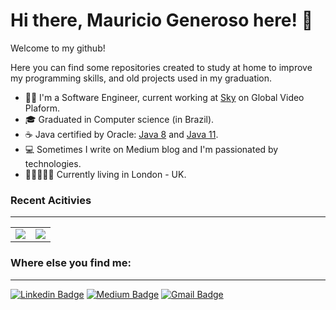 # Hi there, Mauricio Generoso here! :runner:

Welcome to my github!

Here you can find some repositories created to study at home to improve my programming skills, and old projects used in my graduation.

* :man_technologist: I'm a Software Engineer, current working at [Sky](https://www.sky.com/) on Global Video Plaform.
* :mortar_board: Graduated in Computer science (in Brazil).
* :coffee: Java certified by Oracle: [Java 8](https://www.credly.com/badges/7bb68779-1eb7-4ec1-bdbd-e77263fe67df/public_url) and [Java 11](https://www.credly.com/badges/bc1ecc91-f432-4536-8b3c-45e699fda351). 
* :computer: Sometimes I write on Medium blog and I'm passionated by technologies.
* :guardsman::european_castle::uk: Currently living in London - UK.

### Recent Acitivies
---
<center>
<table>
  <tr>
      <td><img align="center" src="https://github-readme-stats-one-bice.vercel.app/api/top-langs/?username=mauriciogeneroso&langs_count=6&layout=compact&theme=dracula&role=OWNER,ORGANIZATION_MEMBER" /></td>
      <td><img align="center" src="https://github-readme-stats.vercel.app/api?username=mauriciogeneroso&count_private=true&show_icons=true&theme=dracula" /></td>
  </tr>  
</table>
</center>


### Where else you find me:
---
[![Linkedin Badge](https://img.shields.io/badge/-LinkedIn-blue?style=flat-square&logo=Linkedin&logoColor=white&link=https://www.linkedin.com/in/mauriciogeneroso/)](https://www.linkedin.com/in/mauriciogeneroso/)
[![Medium Badge](https://img.shields.io/badge/-Medium-000?style=flat-square&logo=Medium&logoColor=white&link=https://medium.com/@mauriciogeneroso)](https://medium.com/@mauriciogeneroso)
[![Gmail Badge](https://img.shields.io/badge/-Gmail-c14438?style=flat-square&logo=Gmail&logoColor=white&link=mailto:mauriciomarquesgeneroso@gmail.com)](mailto:mauriciomarquesgeneroso@gmail.com)
